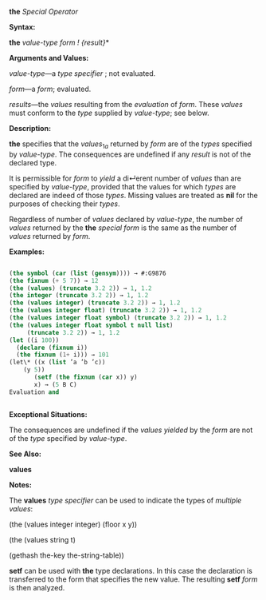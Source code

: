 **the** *Special Operator* 



**Syntax:** 



**the** *value-type form ! \{result\}*\* 



**Arguments and Values:** 



*value-type*—a *type specifier* ; not evaluated. 



*form*—a *form*; evaluated. 



*results*—the *values* resulting from the *evaluation* of *form*. These *values* must conform to the *type* supplied by *value-type*; see below. 



**Description:** 



**the** specifies that the <i>values</i><sub>1<i>a</i></sub> returned by <i>form</i> are of the <i>types</i> specified by <i>value-type</i>. The consequences are undefined if any <i>result</i> is not of the declared type. 



It is permissible for *form* to *yield* a di↵erent number of *values* than are specified by *value-type*, provided that the values for which *types* are declared are indeed of those *types*. Missing values are treated as **nil** for the purposes of checking their *types*. 



Regardless of number of *values* declared by *value-type*, the number of *values* returned by the **the** *special form* is the same as the number of *values* returned by *form*. 



**Examples:**
```lisp

(the symbol (car (list (gensym)))) → #:G9876 
(the fixnum (+ 5 7)) → 12 
(the (values) (truncate 3.2 2)) → 1, 1.2 
(the integer (truncate 3.2 2)) → 1, 1.2 
(the (values integer) (truncate 3.2 2)) → 1, 1.2 
(the (values integer float) (truncate 3.2 2)) → 1, 1.2 
(the (values integer float symbol) (truncate 3.2 2)) → 1, 1.2 
(the (values integer float symbol t null list) 
     (truncate 3.2 2)) → 1, 1.2 
(let ((i 100)) 
  (declare (fixnum i)) 
  (the fixnum (1+ i))) → 101 
(let\* ((x (list ’a ’b ’c)) 
	(y 5)) 
       (setf (the fixnum (car x)) y) 
       x) → (5 B C) 
Evaluation and 



```
**Exceptional Situations:** 



The consequences are undefined if the *values yielded* by the *form* are not of the *type* specified by *value-type*. 



**See Also:** 



**values** 



**Notes:** 



The **values** *type specifier* can be used to indicate the types of *multiple values*: 



(the (values integer integer) (floor x y)) 



(the (values string t) 



(gethash the-key the-string-table)) 



**setf** can be used with **the** type declarations. In this case the declaration is transferred to the form that specifies the new value. The resulting **setf** *form* is then analyzed. 



